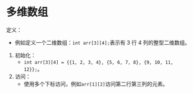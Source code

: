 # 多维数组

定义：

* 例如定义一个二维数组：`int arr[3][4];`表示有 3 行 4 列的整型二维数组。

1. 初始化：
   * `int arr[3][4] = {{1, 2, 3, 4}, {5, 6, 7, 8}, {9, 10, 11, 12}};`。
2. 访问：
   * 使用多个下标访问，例如`arr[1][2]`访问第二行第三列的元素。
